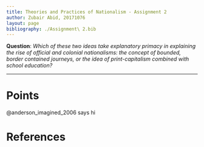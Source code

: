 ```yaml
---
title: Theories and Practices of Nationalism - Assignment 2
author: Zubair Abid, 20171076
layout: page
bibliography: ./Assignment\ 2.bib
---
```


**Question**: 
*Which of these two ideas take explanatory primacy in explaining the rise of 
official and colonial nationalisms: the concept of bounded, border contained 
journeys, or the idea of print-capitalism combined with school education?*

<hr>

# Points

@anderson_imagined_2006 says hi

# References
